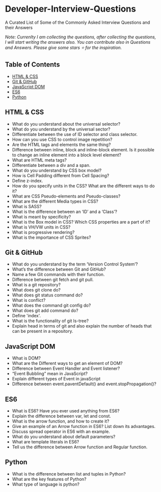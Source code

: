 # Developer-Interview-Questions
A Curated List of Some of the Commonly Asked Interview Questions and their Answers

<i>Note: Currenlty I am collecting the questions, after collecting the questions, I will start writing the answers also. You can contribute also in Questions and Answers. Please give some stars :star: for the inspiration.</i>

## Table of Contents
- [HTML & CSS](#html--css)
- [Git & GitHub](#git--github)
- [JavaScript DOM](#javascript-dom)
- [ES6](#es6)
- [Python](#python)

## HTML & CSS
- What do you understand about the universal selector?
- What do you understand by the universal sector?
- Differentiate between the use of ID selector and class selector.
- How can you use CSS to control image repetition?
- Are the HTML tags and elements the same thing?
- Difference between inline, block and inline-block element. Is it possible to change an inline element into a block level element?
- What are HTML meta tags?
- Differentiate between a div and a span.
- What do you understand by CSS box model?
- How is Cell Padding different from Cell Spacing?
- Define z-index.
- How do you specify units in the CSS? What are the different ways to do it?
- What are CSS Pseudo-elements and Pseudo-classes?
- What are the different Media types in CSS?
- What is SASS?
- What is the difference between an ‘ID’ and a ‘Class’?
- What is meant by specificity?
- What is the Box model in CSS? Which CSS properties are a part of it?
- What is VH/VW units in CSS?
- What is progressive rendering?
- What is the importance of CSS Sprites?

## Git & GitHub
- What do you understand by the term ‘Version Control System’?
- What’s the difference between Git and GitHub?
- Name a few Git commands with their function.
- Difference between git fetch and git pull.
- What is a git repository?
- What does git clone do?
- What does git status command do?
- What is conflict?
- What does the command git config do?
- What does git add command do?
- Define 'index'.
- What is the functionality of git Is-tree?
- Explain head in terms of git and also explain the number of heads that can be present in a repository.

## JavaScript DOM
- What is DOM?
- What are the Different ways to get an element of DOM?
- Difference between Event Handler and Event listener?
- “Event Bubbling” mean in JavaScript?
- Explain different types of Event in javaScript
- Difference between event.paventDefault() and event.stopPropagation()?

## ES6
- What is ES6? Have you ever used anything from ES6?
- Explain the difference between var, let and const.
- What is the arrow function, and how to create it?
- Give an example of an Arrow function in ES6? List down its advantages.
- Discuss spread operator in ES6 with an example.
- What do you understand about default parameters?
- What are template literals in ES6?
- Tell us the difference between Arrow function and Regular function.

## Python
- What is the difference between list and tuples in Python?
- What are the key features of Python?
- What type of language is python?
